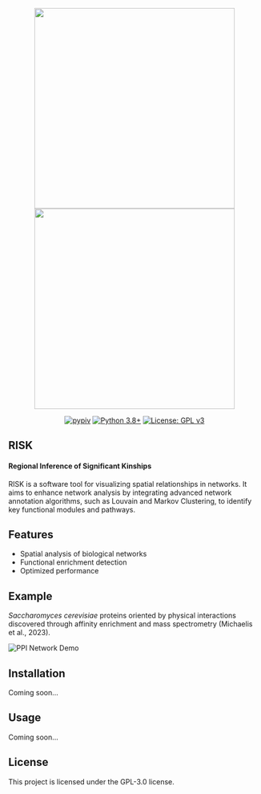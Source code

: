 <p align="center">
  <img src="./docs/github/risk-logo-dark.png#gh-dark-mode-only" width="400" />
  <img src="./docs/github/risk-logo-light.png#gh-light-mode-only" width="400" />
</p>

<p align="center">
  <a href="https://pypi.python.org/pypi/risk-network"><img src="https://img.shields.io/pypi/v/risk-network.svg" alt="pypiv"></a>
  <a href="https://www.python.org/downloads/"><img src="https://img.shields.io/badge/python-3.8+-blue.svg" alt="Python 3.8+"></a>
  <a href="https://raw.githubusercontent.com/irahorecka/chrono24/main/LICENSE"><img src="https://img.shields.io/badge/License-GPLv3-blue.svg" alt="License: GPL v3"></a>
</p>

## RISK

#### Regional Inference of Significant Kinships

RISK is a software tool for visualizing spatial relationships in networks. It aims to enhance network analysis by integrating advanced network annotation algorithms, such as Louvain and Markov Clustering, to identify key functional modules and pathways.

## Features

- Spatial analysis of biological networks
- Functional enrichment detection
- Optimized performance

## Example

*Saccharomyces cerevisiae* proteins oriented by physical interactions discovered through affinity enrichment and mass spectrometry (Michaelis et al., 2023).

![PPI Network Demo](./docs/github/network.png)

## Installation

Coming soon...

## Usage

Coming soon...

## License

This project is licensed under the GPL-3.0 license.
